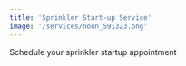 ```yaml
---
title: 'Sprinkler Start-up Service'
image: '/services/noun_591323.png'
---
```


Schedule your sprinkler startup appointment
